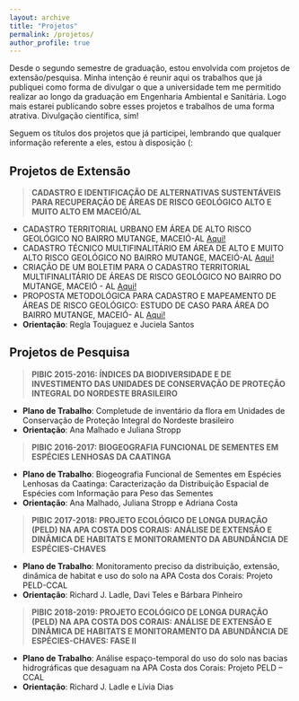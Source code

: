 ```yaml
---
layout: archive
title: "Projetos"
permalink: /projetos/
author_profile: true
--- 
```


Desde o segundo semestre de graduação, estou envolvida com projetos de extensão/pesquisa. Minha intenção é reunir aqui os trabalhos que
já publiquei como forma de divulgar o que a universidade tem me permitido realizar ao longo da graduação em Engenharia Ambiental e
Sanitária. Logo mais estarei publicando sobre esses projetos e trabalhos de uma forma atrativa. Divulgação científica, sim!

Seguem os títulos dos projetos que já participei, lembrando que qualquer informação referente a eles, estou à disposição (:

## Projetos de Extensão

> **CADASTRO E IDENTIFICAÇÃO DE ALTERNATIVAS SUSTENTÁVEIS PARA RECUPERAÇÃO DE ÁREAS DE RISCO GEOLÓGICO ALTO E MUITO ALTO EM MACEIÓ/AL**
- CADASTRO TERRITORIAL URBANO EM ÁREA DE ALTO RISCO GEOLÓGICO NO BAIRRO MUTANGE, MACEIÓ-AL <span style="color:blue"><a href="https://nicolli.github.io/files/2014_CAIITE_CTM_Mutange.pdf">Aqui!</a></span>
- CADASTRO TÉCNICO MULTIFINALITÁRIO EM ÁREA DE ALTO E MUITO ALTO RISCO GEOLÓGICO NO BAIRRO MUTANGE, MACEIÓ-AL <span style="color:blue"><a href="https://nicolli.github.io/files/2015_CONECTE_CTM_Risco_Geologico.pdf">Aqui!</a></span>
- CRIAÇÃO DE UM BOLETIM PARA O CADASTRO TERRITORIAL MULTIFINALITÁRIO DE ÁREAS DE RISCO GEOLÓGICO NO BAIRRO DO MUTANGE, MACEIÓ - AL <span style="color:blue"><a href="https://nicolli.github.io/files/2015_GEOALAGOAS_Boletim_CTM_Risco_Geologico.pdf">Aqui!</a></span>
- PROPOSTA METODOLÓGICA PARA CADASTRO E MAPEAMENTO DE ÁREAS DE RISCO GEOLÓGICO: ESTUDO DE CASO PARA ÁREA DO BAIRRO MUTANGE, MACEIÓ- AL <span style="color:blue"><a href="https://nicolli.github.io/files/2017_SBGeCTIG_Cadastro_Mapeamento_Risco_Geologico.pdf">Aqui!</a></span>
- **Orientação**: Regla Toujaguez e Juciela Santos

## Projetos de Pesquisa

> **PIBIC 2015-2016: ÍNDICES DA BIODIVERSIDADE E DE INVESTIMENTO DAS UNIDADES DE CONSERVAÇÃO DE PROTEÇÃO INTEGRAL DO NORDESTE BRASILEIRO**
- **Plano de Trabalho**: Completude de inventário da flora em Unidades de Conservação de Proteção Integral do Nordeste brasileiro
- **Orientação**: Ana Malhado e Juliana Stropp

> **PIBIC 2016-2017: BIOGEOGRAFIA FUNCIONAL DE SEMENTES EM ESPÉCIES LENHOSAS DA CAATINGA**
- **Plano de Trabalho**: Biogeografia Funcional de Sementes em Espécies Lenhosas da Caatinga: Caracterização da Distribuição Espacial de Espécies com Informação para Peso das Sementes 
- **Orientação**: Ana Malhado, Juliana Stropp e Adriana Costa

> **PIBIC 2017-2018: PROJETO ECOLÓGICO DE LONGA DURAÇÃO (PELD) NA APA COSTA DOS CORAIS: ANÁLISE DE EXTENSÃO E DINÂMICA DE HABITATS E MONITORAMENTO DA ABUNDÂNCIA DE ESPÉCIES-CHAVES**
- **Plano de Trabalho**: Monitoramento preciso da distribuição, extensão, dinâmica de habitat e uso do solo na APA Costa dos Corais: Projeto PELD-CCAL
- **Orientação**: Richard J. Ladle, Davi Teles e Bárbara Pinheiro

> **PIBIC 2018-2019: PROJETO ECOLÓGICO DE LONGA DURAÇÃO (PELD) NA APA COSTA DOS CORAIS: ANÁLISE DE EXTENSÃO E DINÂMICA DE HABITATS E MONITORAMENTO DA ABUNDÂNCIA DE ESPÉCIES-CHAVES: FASE II**
- **Plano de Trabalho**: Análise espaço-temporal do uso do solo nas bacias hidrográficas que desaguam na APA Costa dos Corais: Projeto PELD – CCAL
- **Orientação**: Richard J. Ladle e Lívia Dias 
